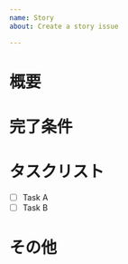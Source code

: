 ```yaml
---
name: Story
about: Create a story issue

---
```


# 概要
<!-- ストーリーの概要説明を記述 -->

# 完了条件
<!-- どのような条件を満たした際にストーリーを完了と見なすかを明確に記述 -->

# タスクリスト
<!-- ストーリーを実現するために必要なタスクの一覧 -->
- [ ] Task A
- [ ] Task B

# その他
<!-- 上記以外に記述すべきことがあれば -->
